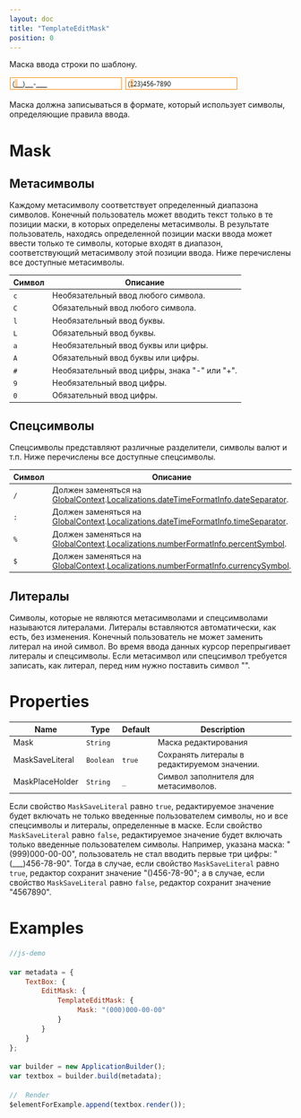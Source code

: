 ```yaml
---
layout: doc
title: "TemplateEditMask"
position: 0
---
```


Маска ввода строки по шаблону.

![](../assets/TemplateEditMask_Ex_00.png) ![](../assets/TemplateEditMask_Ex_01.png)

Маска должна записываться в формате, который использует символы, определяющие правила ввода.

# Mask

## Метасимволы

Каждому метасимволу соответствует определенный диапазона символов. Конечный пользователь может вводить текст только в те позиции маски, в которых определены метасимволы. В результате пользователь, находясь определенной позиции маски ввода может ввести только те символы, которые входят в диапазон, соответствующий метасимволу этой позиции ввода. Ниже перечислены все доступные метасимволы.

Символ|Описание
------|--------
`c`|Необязательный ввод любого символа.
`C`|Обязательный ввод любого символа.
`l`|Необязательный ввод буквы.
`L`|Обязательный ввод буквы.
`a`|Необязательный ввод буквы или цифры.
`A`|Обязательный ввод буквы или цифры.
`#`|Необязательный ввод цифры, знака "-" или "+".
`9`|Необязательный ввод цифры.
`0`|Обязательный ввод цифры.

## Спецсимволы

Спецсимволы представляют различные разделители, символы валют и т.п. Ниже перечислены все доступные спецсимволы.

Символ|Описание
------|--------
`/`|Должен заменяться на [GlobalContext](../../GlobalContext/).[Localizations.dateTimeFormatInfo.dateSeparator](../../Localizations/Localizations.dateTimeFormatInfo#dateseparator).
`:`|Должен заменяться на [GlobalContext](../../GlobalContext/).[Localizations.dateTimeFormatInfo.timeSeparator](../../Localizations/Localizations.dateTimeFormatInfo#timeseparator).
`%`|Должен заменяться на [GlobalContext](../../GlobalContext/).[Localizations.numberFormatInfo.percentSymbol](../../Localizations/Localizations.numberFormatInfo#percentsymbol).
`$`|Должен заменяться на [GlobalContext](../../GlobalContext/).[Localizations.numberFormatInfo.currencySymbol](../../Localizations/Localizations.numberFormatInfo#currencysymbol).

## Литералы

Символы, которые не являются метасимволами и спецсимволами называются литералами. Литералы вставляются автоматически, как есть, без изменения. Конечный пользователь не может заменить литерал на иной символ. Во время ввода данных курсор перепрыгивает литералы и спецсимволы. Если метасимвол или спецсимвол требуется записать, как литерал, перед ним нужно поставить символ "\".

# Properties

Name|Type|Default|Description
----|----|-------|-----------
Mask|`String`||Маска редактирования
MaskSaveLiteral|`Boolean`|`true`|Сохранять литералы в редактируемом значении.
MaskPlaceHolder|`String`|`_`|Символ заполнителя для метасимволов.

Если свойство `MaskSaveLiteral` равно `true`, редактируемое значение будет включать не только введенные пользователем символы, но и все спецсимволы и литералы, определенные в маске. Если свойство `MaskSaveLiteral` равно `false`, редактируемое значение будет включать только введенные пользователем символы.
Например, указана маска: "(999)000-00-00", пользователь не стал вводить первые три цифры: "(___)456-78-90". Тогда в случае, если свойство `MaskSaveLiteral` равно `true`, редактор сохранит значение "()456-78-90"; а в случае, если свойство `MaskSaveLiteral` равно `false`, редактор сохранит значение "4567890".

# Examples

```js
//js-demo

var metadata = {
    TextBox: {
        EditMask: {
            TemplateEditMask: {
                 Mask: "(000)000-00-00"
            }
        }
    }
};

var builder = new ApplicationBuilder();
var textbox = builder.build(metadata);

//  Render
$elementForExample.append(textbox.render());
```
